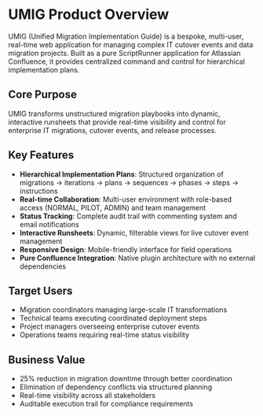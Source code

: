 # UMIG Product Overview

UMIG (Unified Migration Implementation Guide) is a bespoke, multi-user, real-time web application for managing complex IT cutover events and data migration projects. Built as a pure ScriptRunner application for Atlassian Confluence, it provides centralized command and control for hierarchical implementation plans.

## Core Purpose

UMIG transforms unstructured migration playbooks into dynamic, interactive runsheets that provide real-time visibility and control for enterprise IT migrations, cutover events, and release processes.

## Key Features

- **Hierarchical Implementation Plans**: Structured organization of migrations → iterations → plans → sequences → phases → steps → instructions
- **Real-time Collaboration**: Multi-user environment with role-based access (NORMAL, PILOT, ADMIN) and team management
- **Status Tracking**: Complete audit trail with commenting system and email notifications
- **Interactive Runsheets**: Dynamic, filterable views for live cutover event management
- **Responsive Design**: Mobile-friendly interface for field operations
- **Pure Confluence Integration**: Native plugin architecture with no external dependencies

## Target Users

- Migration coordinators managing large-scale IT transformations
- Technical teams executing coordinated deployment steps
- Project managers overseeing enterprise cutover events
- Operations teams requiring real-time status visibility

## Business Value

- 25% reduction in migration downtime through better coordination
- Elimination of dependency conflicts via structured planning
- Real-time visibility across all stakeholders
- Auditable execution trail for compliance requirements
